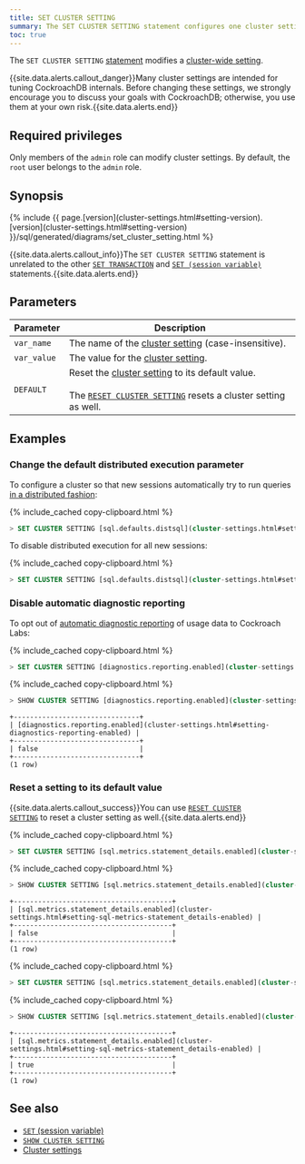 ```yaml
---
title: SET CLUSTER SETTING
summary: The SET CLUSTER SETTING statement configures one cluster setting.
toc: true
---
```


The `SET CLUSTER SETTING` [statement](sql-statements.html) modifies a [cluster-wide setting](cluster-settings.html).

{{site.data.alerts.callout_danger}}Many cluster settings are intended for tuning CockroachDB internals. Before changing these settings, we strongly encourage you to discuss your goals with CockroachDB; otherwise, you use them at your own risk.{{site.data.alerts.end}}


## Required privileges

Only members of the `admin` role can modify cluster settings. By default, the `root` user belongs to the `admin` role.

## Synopsis

<div>
{% include {{ page.[version](cluster-settings.html#setting-version).[version](cluster-settings.html#setting-version) }}/sql/generated/diagrams/set_cluster_setting.html %}
</div>

{{site.data.alerts.callout_info}}The <code>SET CLUSTER SETTING</code> statement is unrelated to the other <a href="set-transaction.html"><code>SET TRANSACTION</code></a> and <a href="set-vars.html"><code>SET (session variable)</code></a> statements.{{site.data.alerts.end}}

## Parameters

| Parameter | Description |
|-----------|-------------|
| `var_name` | The name of the [cluster setting](cluster-settings.html) (case-insensitive). |
| `var_value` | The value for the [cluster setting](cluster-settings.html). |
| `DEFAULT` | Reset the [cluster setting](cluster-settings.html) to its default value.<br><br>The [`RESET CLUSTER SETTING`](reset-cluster-setting.html) resets a cluster setting as well. |

## Examples

### Change the default distributed execution parameter

To configure a cluster so that new sessions automatically try to run queries [in a distributed fashion](https://www.cockroachlabs.com/blog/local-and-distributed-processing-in-cockroachdb/):

{% include_cached copy-clipboard.html %}
~~~ sql
> SET CLUSTER SETTING [sql.defaults.distsql](cluster-settings.html#setting-sql-defaults-distsql) = 1;
~~~

To disable distributed execution for all new sessions:

{% include_cached copy-clipboard.html %}
~~~ sql
> SET CLUSTER SETTING [sql.defaults.distsql](cluster-settings.html#setting-sql-defaults-distsql) = 0;
~~~

### Disable automatic diagnostic reporting

To opt out of [automatic diagnostic reporting](diagnostics-reporting.html) of usage data to Cockroach Labs:

{% include_cached copy-clipboard.html %}
~~~ sql
> SET CLUSTER SETTING [diagnostics.reporting.enabled](cluster-settings.html#setting-diagnostics-reporting-enabled) = false;
~~~

{% include_cached copy-clipboard.html %}
~~~ sql
> SHOW CLUSTER SETTING [diagnostics.reporting.enabled](cluster-settings.html#setting-diagnostics-reporting-enabled);
~~~

~~~
+-------------------------------+
| [diagnostics.reporting.enabled](cluster-settings.html#setting-diagnostics-reporting-enabled) |
+-------------------------------+
| false                         |
+-------------------------------+
(1 row)
~~~

### Reset a setting to its default value

{{site.data.alerts.callout_success}}You can use <a href="reset-cluster-setting.html"><code>RESET CLUSTER SETTING</code></a> to reset a cluster setting as well.{{site.data.alerts.end}}

{% include_cached copy-clipboard.html %}
~~~ sql
> SET CLUSTER SETTING [sql.metrics.statement_details.enabled](cluster-settings.html#setting-sql-metrics-statement_details-enabled) = false;
~~~

{% include_cached copy-clipboard.html %}
~~~ sql
> SHOW CLUSTER SETTING [sql.metrics.statement_details.enabled](cluster-settings.html#setting-sql-metrics-statement_details-enabled);
~~~

~~~
+---------------------------------------+
| [sql.metrics.statement_details.enabled](cluster-settings.html#setting-sql-metrics-statement_details-enabled) |
+---------------------------------------+
| false                                 |
+---------------------------------------+
(1 row)
~~~

{% include_cached copy-clipboard.html %}
~~~ sql
> SET CLUSTER SETTING [sql.metrics.statement_details.enabled](cluster-settings.html#setting-sql-metrics-statement_details-enabled) = DEFAULT;
~~~

{% include_cached copy-clipboard.html %}
~~~ sql
> SHOW CLUSTER SETTING [sql.metrics.statement_details.enabled](cluster-settings.html#setting-sql-metrics-statement_details-enabled);
~~~

~~~
+---------------------------------------+
| [sql.metrics.statement_details.enabled](cluster-settings.html#setting-sql-metrics-statement_details-enabled) |
+---------------------------------------+
| true                                  |
+---------------------------------------+
(1 row)
~~~

## See also

- [`SET` (session variable)](set-vars.html)
- [`SHOW CLUSTER SETTING`](show-cluster-setting.html)
- [Cluster settings](cluster-settings.html)
